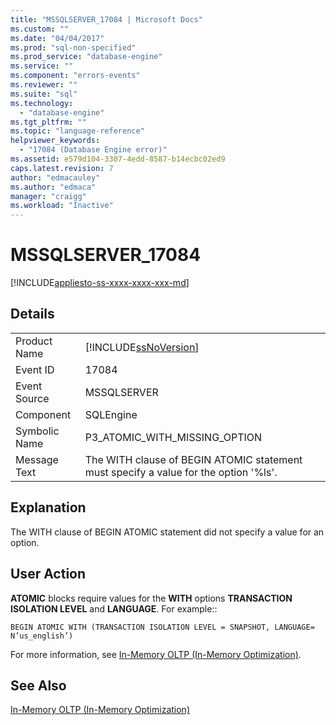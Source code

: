 ```yaml
---
title: "MSSQLSERVER_17084 | Microsoft Docs"
ms.custom: ""
ms.date: "04/04/2017"
ms.prod: "sql-non-specified"
ms.prod_service: "database-engine"
ms.service: ""
ms.component: "errors-events"
ms.reviewer: ""
ms.suite: "sql"
ms.technology: 
  - "database-engine"
ms.tgt_pltfrm: ""
ms.topic: "language-reference"
helpviewer_keywords: 
  - "17084 (Database Engine error)"
ms.assetid: e579d104-3307-4edd-8587-b14ecbc02ed9
caps.latest.revision: 7
author: "edmacauley"
ms.author: "edmaca"
manager: "craigg"
ms.workload: "Inactive"
---
```

# MSSQLSERVER_17084
[!INCLUDE[appliesto-ss-xxxx-xxxx-xxx-md](../../includes/appliesto-ss-xxxx-xxxx-xxx-md.md)]
  
## Details  
  
|||  
|-|-|  
|Product Name|[!INCLUDE[ssNoVersion](../../includes/ssnoversion-md.md)]|  
|Event ID|17084|  
|Event Source|MSSQLSERVER|  
|Component|SQLEngine|  
|Symbolic Name|P3_ATOMIC_WITH_MISSING_OPTION|  
|Message Text|The WITH clause of BEGIN ATOMIC statement must specify a value for the option '%ls'.|  
  
## Explanation  
The WITH clause of BEGIN ATOMIC statement did not specify a value for an option.  
  
## User Action  
**ATOMIC** blocks require values for the **WITH** options **TRANSACTION ISOLATION LEVEL** and **LANGUAGE**. For example::  
  
```  
BEGIN ATOMIC WITH (TRANSACTION ISOLATION LEVEL = SNAPSHOT, LANGUAGE= N’us_english’)  
```  
  
For more information, see [In-Memory OLTP &#40;In-Memory Optimization&#41;](~/relational-databases/in-memory-oltp/in-memory-oltp-in-memory-optimization.md).  
  
## See Also  
[In-Memory OLTP &#40;In-Memory Optimization&#41;](~/relational-databases/in-memory-oltp/in-memory-oltp-in-memory-optimization.md)  
  
